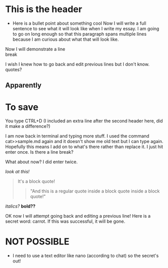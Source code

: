 # This is the header
- Here is a bullet point about something cool
Now I will write a full sentence to see what it will look like when I write my essay. I am going to go on long enough so that this paragraph spans multiple lines because I am curious about what that will look like.

Now I will demonstrate a line <br>
break </p>
I wish I knew how to go back and edit previous lines but I don't know. <Oh well> quotes?

Apparently
-----------
To save
==========

You type CTRL+D (I included an extra line after the second header here, did it make a difference?)

I am now back in terminal and typing more stuff. I used the command cat>>sample.md again and it doesn't show me old text but I can type again. Hopefully this means I add on to what's there rather than replace it.
I just hit enter once. Is there a line break?

What about now? I did enter twice.

*look at this!*

> It's a block quote!
>> "And this is a regular quote inside a block quote inside a block quote!"

*italics?* **bold??**

OK now I will attempt going back and editing a previous line! Here is a secret word: carrot. If this was successful, it will be gone.

**NOT POSSIBLE**
==================
- I need to use a text editor like nano (according to chat) so the secret's out!
